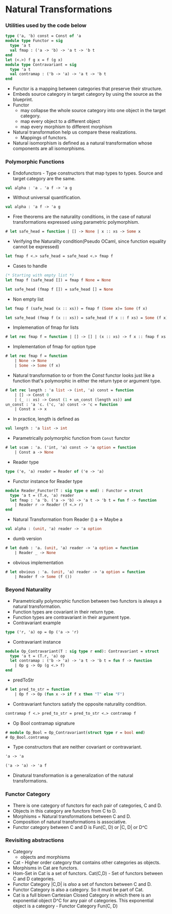 # Natural Transformations
### Utilities used by the code below
```ocaml
type ('a, 'b) const = Const of 'a
module type Functor = sig 
  type 'a t 
  val fmap : ('a -> 'b) -> 'a t -> 'b t 
end
let (<.>) f g x = f (g x)
module type Contravariant = sig
  type 'a t
  val contramap : ('b -> 'a) -> 'a t -> 'b t
end
```
- Functor is a mapping between categories that preserve their structure.
- Embeds source category in target category by using the source as the blueprint.
- Functor 
  - may collapse the whole source category into one object in the target category.
  - map every object to a different object
  - map every morphism to different morphism
- Natural transformation help us compare these realizations.
  - Mappings of functors.
- Natural isomorphism is defined as a natural transformation whose components are all isomorphisms.
### Polymorphic Functions
- Endofunctors - Type constructors that map types to types. Source and target category are the same.
```OCaml
val alpha : 'a . 'a f -> 'a g
```
- Without universal quantification.
```OCaml
val alpha : 'a f -> 'a g
```
- Free theorems are the naturality conditions, in the case of natural transformations expressed using parametric polymorphism.
```ocaml
# let safe_head = function | [] -> None | x :: xs -> Some x
```
- Verifying the Naturality condition(Pseudo OCaml, since function equality cannot be expressed)
```OCaml
let fmap f <.> safe_head = safe_head <.> fmap f
```
- Cases to handle
```OCaml
(* Starting with empty list *)
let fmap f (safe_head []) = fmap f None = None
```
```OCaml
let safe_head (fmap f []) = safe_head [] = None
```
- Non empty list
```OCaml
let fmap f (safe_head (x :: xs)) = fmap f (Some x)= Some (f x)
```
```OCaml
let safe_head (fmap f (x :: xs)) = safe_head (f x :: f xs) = Some (f x)
```
- Implemenation of fmap for lists
```ocaml
# let rec fmap f = function | [] -> [] | (x :: xs) -> f x :: fmap f xs
```
- Implementation of fmap for option type
```ocaml
# let rec fmap f = function 
    | None -> None 
    | Some -> Some (f x)
```
- Natural transformation to or from the *Const* functor looks just like a function that's polymorphic in either the return type or argument type.
```ocaml
# let rec length : 'a list -> (int, 'a) const = function 
    | [] -> Const 0 
    | (_ :: xs) -> Const (1 + un_const (length xs)) and 
un_const : 'a 'c. ('c, 'a) const -> 'c = function 
    | Const x -> x
```
- In practice, length is defined as
```OCaml
val length : 'a list -> int
```
- Parametrically polymorphic function from `Const` functor
```ocaml
# let scam : 'a. ('int, 'a) const -> 'a option = function 
    | Const a -> None
```
- Reader type
```ocaml
type ('e, 'a) reader = Reader of ('e -> 'a)
```
- Functor instance for Reader type
```ocaml
module Reader_Functor(T : sig type e end) : Functor = struct
  type 'a t = (T.e, 'a) reader
  let fmap : 'a 'b. ('a -> 'b) -> 'a t -> 'b t = fun f -> function
    | Reader r -> Reader (f <.> r)
end
```
- Natural Transformation from Reader () a -> Maybe a
```OCaml
val alpha : (unit, 'a) reader -> 'a option
```
- dumb version
```ocaml
# let dumb : 'a. (unit, 'a) reader -> 'a option = function
    | Reader _ -> None
```
- obvious implementation
```ocaml
# let obvious : 'a. (unit, 'a) reader -> 'a option = function
    | Reader f -> Some (f ())
```
### Beyond Naturality
- Parametrically polymorphic function between two functors is always a natural transformation.
- Function types are covariant in their return type.
- Function types are contravariant in their argument type.
- Contravariant example
```ocaml
type ('r, 'a) op = Op ('a -> 'r)
```
- Contravariant instance
```ocaml
module Op_Contravariant(T : sig type r end): Contravariant = struct
  type 'a t = (T.r, 'a) op
  let contramap : ('b -> 'a) -> 'a t -> 'b t = fun f -> function
    | Op g -> Op (g <.> f)
end
```
- predToStr
```ocaml
# let pred_to_str = function
    | Op f -> Op (fun x -> if f x then "T" else "F")
```
- Contravariant functors satisfy the opposite naturality condition.
```OCaml
contramap f <.> pred_to_str = pred_to_str <.> contramap f
```
- Op Bool contramap signature
```ocaml
# module Op_Bool = Op_Contravariant(struct type r = bool end)
# Op_Bool.contramap
```
- Type constructors that are neither covariant or contravariant.
```OCaml
'a -> 'a
```
```OCaml
('a -> 'a) -> 'a f
```
- Dinatural transformation is a generalization of the natural transformations.
### Functor Category
- There is one category of functors for each pair of categories, C and D.
- Objects in this category are functors from C to D.
- Morphisms = Natural transformations between C and D.
- Composition of natural transformations is associative.
- Functor category between C and D is Fun(C, D) or |C, D| or D^C
### Revisiting abstractions
- Category
  - objects and morphisms
- Cat - Higher order category that contains other categories as objects.
- Morphisms in Cat are functors.
- Hom-Set in Cat is a set of functors. Cat(C,D) - Set of functors between C and D categories.
- Functor Category |C,D| is *also* a set of functors between C and D.
- Functor Category is also a category. So it must be part of Cat.
- Cat is a full blown Cartesian Closed Category in which there is an exponential object D^C for any pair of categories. This exponential object is a category - Functor Category Fun(C, D)
